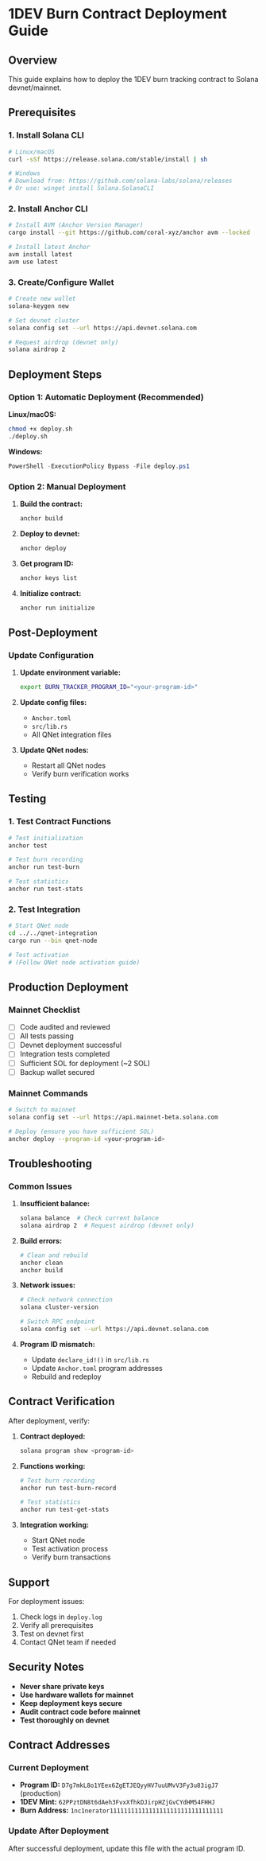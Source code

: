 # 1DEV Burn Contract Deployment Guide

## Overview

This guide explains how to deploy the 1DEV burn tracking contract to Solana devnet/mainnet.

## Prerequisites

### 1. Install Solana CLI
```bash
# Linux/macOS
curl -sSf https://release.solana.com/stable/install | sh

# Windows
# Download from: https://github.com/solana-labs/solana/releases
# Or use: winget install Solana.SolanaCLI
```

### 2. Install Anchor CLI
```bash
# Install AVM (Anchor Version Manager)
cargo install --git https://github.com/coral-xyz/anchor avm --locked

# Install latest Anchor
avm install latest
avm use latest
```

### 3. Create/Configure Wallet
```bash
# Create new wallet
solana-keygen new

# Set devnet cluster
solana config set --url https://api.devnet.solana.com

# Request airdrop (devnet only)
solana airdrop 2
```

## Deployment Steps

### Option 1: Automatic Deployment (Recommended)

**Linux/macOS:**
```bash
chmod +x deploy.sh
./deploy.sh
```

**Windows:**
```powershell
PowerShell -ExecutionPolicy Bypass -File deploy.ps1
```

### Option 2: Manual Deployment

1. **Build the contract:**
   ```bash
   anchor build
   ```

2. **Deploy to devnet:**
   ```bash
   anchor deploy
   ```

3. **Get program ID:**
   ```bash
   anchor keys list
   ```

4. **Initialize contract:**
   ```bash
   anchor run initialize
   ```

## Post-Deployment

### Update Configuration

1. **Update environment variable:**
   ```bash
   export BURN_TRACKER_PROGRAM_ID="<your-program-id>"
   ```

2. **Update config files:**
   - `Anchor.toml`
   - `src/lib.rs`
   - All QNet integration files

3. **Update QNet nodes:**
   - Restart all QNet nodes
   - Verify burn verification works

## Testing

### 1. Test Contract Functions
```bash
# Test initialization
anchor test

# Test burn recording
anchor run test-burn

# Test statistics
anchor run test-stats
```

### 2. Test Integration
```bash
# Start QNet node
cd ../../qnet-integration
cargo run --bin qnet-node

# Test activation
# (Follow QNet node activation guide)
```

## Production Deployment

### Mainnet Checklist

- [ ] Code audited and reviewed
- [ ] All tests passing
- [ ] Devnet deployment successful
- [ ] Integration tests completed
- [ ] Sufficient SOL for deployment (~2 SOL)
- [ ] Backup wallet secured

### Mainnet Commands
```bash
# Switch to mainnet
solana config set --url https://api.mainnet-beta.solana.com

# Deploy (ensure you have sufficient SOL)
anchor deploy --program-id <your-program-id>
```

## Troubleshooting

### Common Issues

1. **Insufficient balance:**
   ```bash
   solana balance  # Check current balance
   solana airdrop 2  # Request airdrop (devnet only)
   ```

2. **Build errors:**
   ```bash
   # Clean and rebuild
   anchor clean
   anchor build
   ```

3. **Network issues:**
   ```bash
   # Check network connection
   solana cluster-version
   
   # Switch RPC endpoint
   solana config set --url https://api.devnet.solana.com
   ```

4. **Program ID mismatch:**
   - Update `declare_id!()` in `src/lib.rs`
   - Update `Anchor.toml` program addresses
   - Rebuild and redeploy

## Contract Verification

After deployment, verify:

1. **Contract deployed:**
   ```bash
   solana program show <program-id>
   ```

2. **Functions working:**
   ```bash
   # Test burn recording
   anchor run test-burn-record
   
   # Test statistics
   anchor run test-get-stats
   ```

3. **Integration working:**
   - Start QNet node
   - Test activation process
   - Verify burn transactions

## Support

For deployment issues:
1. Check logs in `deploy.log`
2. Verify all prerequisites
3. Test on devnet first
4. Contact QNet team if needed

## Security Notes

- **Never share private keys**
- **Use hardware wallets for mainnet**
- **Keep deployment keys secure**
- **Audit contract code before mainnet**
- **Test thoroughly on devnet**

## Contract Addresses

### Current Deployment
- **Program ID:** `D7g7mkL8o1YEex6ZgETJEQyyHV7uuUMvV3Fy3u83igJ7` (production)
- **1DEV Mint:** `62PPztDN8t6dAeh3FvxXfhkDJirpHZjGvCYdHM54FHHJ`
- **Burn Address:** `1nc1nerator11111111111111111111111111111111`

### Update After Deployment
After successful deployment, update this file with the actual program ID. 